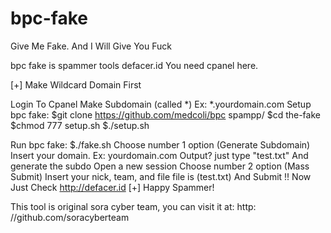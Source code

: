 # bpc-fake




Give Me Fake. And I Will Give You Fuck

bpc fake is spammer tools defacer.id You need cpanel here.

[+] Make Wildcard Domain First

Login To Cpanel
Make Subdomain (called *) Ex: *.yourdomain.com
Setup bpc fake: $git clone https://github.com/medcoli/bpc spampp/
$cd the-fake $chmod 777 setup.sh $./setup.sh

Run bpc fake: $./fake.sh Choose number 1 option (Generate Subdomain)
Insert your domain. Ex: yourdomain.com Output? just type "test.txt" And
generate the subdo Open a new session Choose number 2 option (Mass
Submit) Insert your nick, team, and file file is (test.txt) And Submit
!! Now Just Check http://defacer.id [+] Happy Spammer!

This tool is original sora cyber team, you can visit it at: http:
//github.com/soracyberteam
